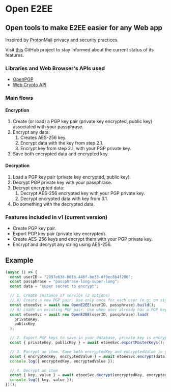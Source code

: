 # Open E2EE

## Open tools to make E2EE easier for any Web app

Inspired by [ProtonMail](https://proton.me/mail) privacy and security practices.

Visit [this](https://github.com/users/bruncanepa/projects/2/views/1) GitHub project to stay informed about the current status of its features.

### Libraries and Web Browser's APIs used

- [OpenPGP](https://github.com/ProtonMail/openpgpjs)
- [Web Crypto API](https://developer.mozilla.org/en-US/docs/Web/API/Web_Crypto_API)

### Main flows

#### Encryption

1. Create (or load) a PGP key pair (private key encrypted, public key) associated with your passphrase.
2. Encrypt any data:
   1. Creates AES-256 key.
   2. Encrypt data with the key from step 2.1.
   3. Encrypt key from step 2.1, with your PGP private key.
3. Save both encrypted data and encrypted key.

#### Decryption

1. Load a PGP key pair (private key encrypted, public key).
2. Decrypt PGP private key with your passphrase.
3. Decrypt encrypted data:
   1. Decrypt AES-256 encrypted key with your PGP private key.
   2. Decrypt encrypted data with key from 3.1.
4. Do something with the decrypted data.

### Features included in v1 (current version)

- Create PGP key pair.
- Export PGP key pair (private key encrypted).
- Create AES-256 keys and encrypt them with your PGP private key.
- Encrypt and decrypt any string using AES-256.

## Example

```ts
(async () => {
  const userID = "2997e638-b01b-446f-be33-df9ec8b4f206";
  const passphrase = "passphrase-long-super-long";
  const data = "super secret to encrypt";

  // 1. Create instance of service (2 options)
  // A) Create a new PGP pair. Use only once for each user (e.g: on sign up)
  const etoeeSvc = await new OpenE2EE(userID, passphrase).build();
  // B) Loads an existing PGP pair. Use when user already has a PGP key pair (e.g: on sign in)
  const etoeeSvc = await new OpenE2EE(userID, passphrase).load(
    privateKey,
    publicKey
  );

  // 2. Export PGP keys to save in your database, private key is encrypted by PGP. (e.g: on sign up)
  const { privateKey, publicKey } = await etoeeSvc.exportMasterKeys();

  // 3. Encrypt an item. Save both encryptedKey and encryptedValue in your database.
  const { encryptedKey, encryptedValue } = await etoeeSvc.encrypt(data);
  console.log({ encryptedKey, encryptedValue });

  // 4. Decrypt an item
  const { key, value } = await etoeeSvc.decrypt(encryptedKey, encryptedValue);
  console.log({ key, value });
})();
```
